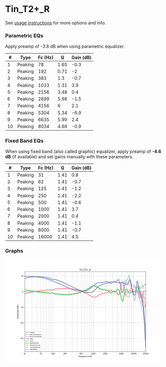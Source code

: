 # Tin_T2+_R
See [usage instructions](https://github.com/jaakkopasanen/AutoEq#usage) for more options and info.

### Parametric EQs
Apply preamp of -3.8 dB when using parametric equalizer.

|   # | Type    |   Fc (Hz) |    Q |   Gain (dB) |
|-----|---------|-----------|------|-------------|
|   1 | Peaking |        78 | 1.65 |        -0.3 |
|   2 | Peaking |       192 | 0.71 |        -2   |
|   3 | Peaking |       383 | 1.3  |        -0.7 |
|   4 | Peaking |      1033 | 1.31 |         3.9 |
|   5 | Peaking |      2156 | 3.48 |         0.4 |
|   6 | Peaking |      2699 | 5.98 |        -1.5 |
|   7 | Peaking |      4156 | 6    |         2.1 |
|   8 | Peaking |      5304 | 5.34 |        -6.9 |
|   9 | Peaking |      6635 | 5.99 |         2.4 |
|  10 | Peaking |      8034 | 4.68 |        -0.9 |

### Fixed Band EQs
When using fixed band (also called graphic) equalizer, apply preamp of **-4.6 dB** (if available) and set gains manually with these parameters.

|   # | Type    |   Fc (Hz) |    Q |   Gain (dB) |
|-----|---------|-----------|------|-------------|
|   1 | Peaking |        31 | 1.41 |         0.8 |
|   2 | Peaking |        62 | 1.41 |        -0.7 |
|   3 | Peaking |       125 | 1.41 |        -1.2 |
|   4 | Peaking |       250 | 1.41 |        -2.2 |
|   5 | Peaking |       500 | 1.41 |        -0.6 |
|   6 | Peaking |      1000 | 1.41 |         3.7 |
|   7 | Peaking |      2000 | 1.41 |         0.4 |
|   8 | Peaking |      4000 | 1.41 |        -1.1 |
|   9 | Peaking |      8000 | 1.41 |        -0.7 |
|  10 | Peaking |     16000 | 1.41 |         4.5 |

### Graphs
![](./Tin_T2+_R.png)
